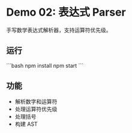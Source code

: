 # Demo 02: 表达式 Parser

手写数学表达式解析器，支持运算符优先级。

## 运行

\`\`\`bash
npm install
npm start
\`\`\`

## 功能

- 解析数字和运算符
- 处理运算符优先级
- 处理括号
- 构建 AST
